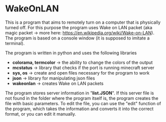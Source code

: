 # WakeOnLAN

This is a program that aims to remotely turn on a computer that is physically turned off. For this purpose the program uses Wake on LAN packet (aka magic packet -> more here: https://en.wikipedia.org/wiki/Wake-on-LAN). The program is based on a console window (it is supposed to imitate a terminal).

The program is written in python and uses the following libraries

+ **colorama, termcolor** -> the ability to change the colors of the output
+ **mcstatus** -> library that checks if the port is running 
                       minecraft server
+ **sys, os** -> create and open files necessary for the program to work
+ **json** -> library for manipulating json files
+ **wakeonlan** -> creates Wake on LAN packets


The program stores server information in "**list.JSON**". If this server file is not found in the folder where the program itself is, the program creates the file with basic parameters. To edit the file, you can use the "edit" function of the program, which takes the information and converts it into the correct format, or you can edit it manually. 
